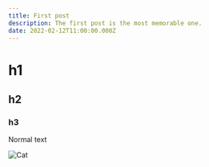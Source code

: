 ```yaml
---
title: First post
description: The first post is the most memorable one.
date: 2022-02-12T11:00:00.000Z
---
```


# h1

## h2

### h3

Normal text

![Cat](cat.jpg)
